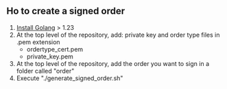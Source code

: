 ## Ho to create a signed order

1. [Install Golang](https://go.dev/doc/install) > 1.23
2. At the top level of the repository, add: private key and order type files in .pem extension
    - ordertype_cert.pem
    - private_key.pem
3. At the top level of the repository, add the order you want to sign in a folder called "order"
4. Execute "./generate_signed_order.sh"